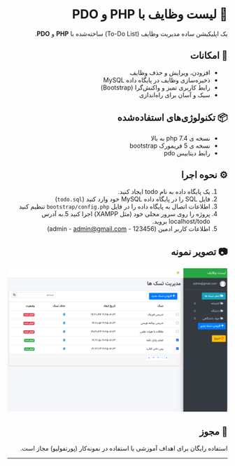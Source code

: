 <div dir="rtl" align="right">

# 📝 لیست وظایف با PHP و PDO

یک اپلیکیشن ساده مدیریت وظایف (To-Do List) ساخته‌شده با **PHP** و **PDO**.

## 🚀 امکانات
- افزودن، ویرایش و حذف وظایف  
- ذخیره‌سازی وظایف در پایگاه داده MySQL  
- رابط کاربری تمیز و واکنش‌گرا (Bootstrap)  
- سبک و آسان برای راه‌اندازی  

## 📦 تکنولوژی‌های استفاده‌شده
- نسخه ی php 7.4 به بالا
- نسخه ی 5 فریمورک bootstrap
- رابط دیتابیس pdo

## ⚙️ نحوه اجرا 
1. یک پایگاه داده به نام todo ایجاد کنید.
2. فایل SQL را در پایگاه داده MySQL خود وارد کنید (`todo.sql`)  
3. اطلاعات اتصال به پایگاه داده را در فایل `bootstrap/config.php` تنظیم کنید  
4. پروژه را روی سرور محلی خود (مثل XAMPP) اجرا کنید
5.به آدرس localhost/todo بروید. 
4. اطلاعات کاربر ادمین (admin - admin@gmail.com - 123456)

## 📷 تصویر نمونه
![demo](screenshot.png)

## 📄 مجوز
استفاده رایگان برای اهداف آموزشی یا استفاده در نمونه‌کار (پورتفولیو) مجاز است.

</div>


---



